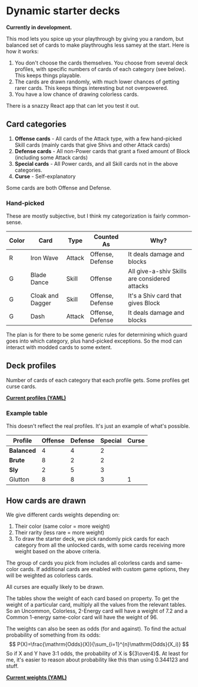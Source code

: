 # Dynamic starter decks

**Currently in development.**

This mod lets you spice up your playthrough by giving you a random, but balanced set of cards to make playthroughs less samey at the start. Here is how it works:

1. You don't choose the cards themselves. You choose from several deck profiles, with specific numbers of cards of each category (see below). This keeps things playable.
2. The cards are drawn randomly, with much lower chances of getting rarer cards. This keeps things interesting but not overpowered. 
3. You have a low chance of drawing colorless cards.

There is a snazzy React app that can let you test it out.

## Card categories

1. **Offense cards** - All cards of the Attack type, with a few hand-picked Skill cards (mainly cards that give Shivs and other Attack cards)
2. **Defense cards** - All non-Power cards that grant a fixed amount of Block (including some Attack cards)
3. **Special cards** - All Power cards, and all Skill cards not in the above categories.
4. **Curse** - Self-explanatory

Some cards are both Offense and Defense.

### Hand-picked 

These are mostly subjective, but I think my categorization is fairly common-sense.

| Color | Card             | Type   | Counted As       | Why?                                          |
| ----- | ---------------- | ------ | ---------------- | --------------------------------------------- |
| R     | Iron Wave        | Attack | Offense, Defense | It deals damage and blocks                    |
| G     | Blade Dance      | Skill  | Offense          | All give-a-shiv Skills are considered attacks |
| G     | Cloak and Dagger | Skill  | Offense, Defense  | It's a Shiv card that gives Block             |
| G     | Dash             | Attack | Offense, Defense  | It deals damage and blocks                    |

The plan is for there to be some generic rules for determining which guard goes into which category, plus hand-picked exceptions. So the mod can interact with modded cards to some extent.

## Deck profiles

Number of cards of each category that each profile gets. Some profiles get curse cards.

[**Current profiles (YAML)**](site/app/content/profiles.yaml)

### Example table

This doesn't reflect the real profiles. It's just an example of what's possible.

| Profile         | Offense | Defense | Special | Curse |
| --------------- | ------ | ------- | ------- | ----- |
| **Balanced**    | 4      | 4       | 2       |       |
| **Brute**       | 8      | 2       | 2       |       |
| **Sly**         | 2      | 5       | 3       |       |
| Glutton         | 8      | 8       | 3       | 1     |

## How cards are drawn

We give different cards weights depending on:

1. Their color (same color = more weight)
2. Their rarity (less rare = more weight)
3. To draw the starter deck, we pick randomly pick cards for each category from all the unlocked cards, with some cards receiving more weight based on the above criteria. 

The group of cards you pick from includes all colorless cards and same-color cards. If additional cards are enabled with custom game options, they will be weighted as colorless cards.

All curses are equally likely to be drawn.

The tables show the weight of each card based on property. To get the weight of a particular card, multiply all the values from the relevant tables. So an Uncommon, Colorless, 2-Energy card will have a weight of 7.2 and a Common 1-energy same-color card will have the weight of 96.

The weights can also be seen as odds (for and against). To find the actual probability of something from its odds:
$$
P(X)=\frac{\mathrm{Odds}(X)}{\sum_{i=1}^{n}\mathrm{Odds}(X_i)}
$$
So if X and Y have 3:1 odds, the probability of X is ${3\over4}​$. At least for me, it's easier to reason about probability like this than using 0.344123 and stuff.

[**Current weights (YAML)**](site/app/content/weights.yaml)